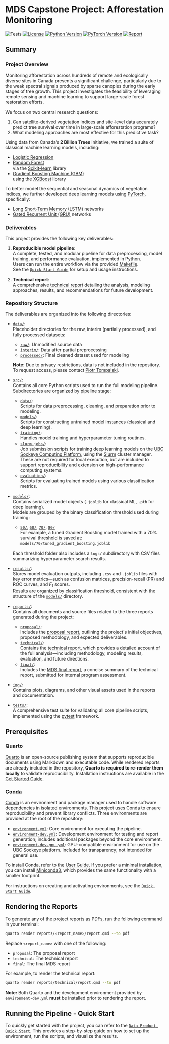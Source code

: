 # MDS Capstone Project: Afforestation Monitoring

![Tests](https://github.com/ptompalski/MDSAfforestationMonitoring/actions/workflows/run_test.yaml/badge.svg)
[![License](https://img.shields.io/badge/License-GPL--3-blue)](./LICENSE)
[![Python Version](https://img.shields.io/badge/Python-3.12.11-blue)](https://www.python.org/downloads/release/python-31211/)
[![PyTorch Version](https://img.shields.io/badge/PyTorch-2.7.0-red)](https://pytorch.org/blog/pytorch-2-7/)
[![Report](https://img.shields.io/badge/Report-Technical-orange)](./reports/technical/report.pdf)

## Summary

### Project Overview

Monitoring afforestation across hundreds of remote and ecologically diverse sites in Canada presents a significant challenge, particularly due to the weak spectral signals produced by sparse canopies during the early stages of tree growth. This project investigates the feasibility of leveraging remote sensing and machine learning to support large-scale forest restoration efforts.

We focus on two central research questions:

1. Can satellite-derived vegetation indices and site-level data accurately predict tree survival over time in large-scale afforestation programs?
2. What modeling approaches are most effective for this predictive task?

Using data from Canada’s **2 Billion Trees** initiative, we trained a suite of classical machine learning models, including:

- [Logistic Regression](https://scikit-learn.org/stable/modules/generated/sklearn.linear_model.LogisticRegression.html)
- [Random Forest](https://scikit-learn.org/stable/modules/generated/sklearn.ensemble.RandomForestClassifier.html)  
  via the [Scikit-learn](https://scikit-learn.org/stable/index.html) library
- [Gradient Boosting Machine (GBM)](https://xgboost.readthedocs.io/en/latest/python/python_api.html#module-xgboost.sklearn)  
  using the [XGBoost](https://xgboost.readthedocs.io/en/latest/index.html) library

To better model the sequential and seasonal dynamics of vegetation indices, we further developed deep learning models using [PyTorch](https://pytorch.org/), specifically:

- [Long Short-Term Memory (LSTM)](https://pytorch.org/docs/stable/generated/torch.nn.LSTM.html) networks
- [Gated Recurrent Unit (GRU)](https://pytorch.org/docs/stable/generated/torch.nn.GRU.html) networks

### Deliverables

This project provides the following key deliverables:

1. **Reproducible model pipeline**:  
   A complete, tested, and modular pipeline for data preprocessing, model training, and performance evaluation, implemented in Python.  
   Users can run the entire workflow via the provided [Makefile](./Makefile).  
   See the [`Quick Start Guide`](./notebooks/data_product_quickstart.ipynb) for setup and usage instructions.

2. **Technical report**:  
   A comprehensive [technical report](./reports/technical/report.pdf) detailing the analysis, modeling approaches, results, and recommendations for future development.

### Repository Structure

The deliverables are organized into the following directories:

- [`data/`](./data):  
  Placeholder directories for the raw, interim (partially processed), and fully processed datasets:  
  - [`raw/`](./data/raw): Unmodified source data  
  - [`interim/`](./data/interim): Data after partial preprocessing  
  - [`processed/`](./data/processed): Final cleaned dataset used for modeling  
  
  **Note:** Due to privacy restrictions, data is not included in the repository. To request access, please contact [Piotr Tompalski](https://github.com/ptompalski).

- [`src/`](./src):  
  Contains all core Python scripts used to run the full modeling pipeline. Subdirectories are organized by pipeline stage:
  - [`data/`](./src/data):  
    Scripts for data preprocessing, cleaning, and preparation prior to modeling.
  - [`models/`](./src/models):  
    Scripts for constructing untrained model instances (classical and deep learning).
  - [`training/`](./src/training):  
    Handles model training and hyperparameter tuning routines.
  - [`slurm_jobs/`](./src/slurm_jobs):  
    Job submission scripts for training deep learning models on the [UBC Sockeye Computing Platform](https://arc.ubc.ca/compute-storage/ubc-arc-sockeye), using the [Slurm](https://slurm.schedmd.com/overview.html) cluster manager.  
    These are not required for local execution, but are included to support reproducibility and extension on high-performance computing systems.
  - [`evaluation/`](./src/evaluation):  
    Scripts for evaluating trained models using various classification metrics.

- [`models/`](./models):  
  Contains serialized model objects (`.joblib` for classical ML, `.pth` for deep learning).  
  Models are grouped by the binary classification threshold used during training:  
  - [`50/`](./models/50), [`60/`](./models/60), [`70/`](./models/70), [`80/`](./models/80)  
    For example, a tuned Gradient Boosting model trained with a 70% survival threshold is saved at:  
    `models/70/tuned_gradient_boosting.joblib`  

  Each threshold folder also includes a `logs/` subdirectory with CSV files summarizing hyperparameter search results.
  
- [`results/`](./results):  
  Stores model evaluation outputs, including `.csv` and `.joblib` files with key error metrics—such as confusion matrices, precision-recall (PR) and ROC curves, and $F_1$ scores.  
  Results are organized by classification threshold, consistent with the structure of the [`models/`](./models) directory.

- [`reports/`](./reports):  
  Contains all documents and source files related to the three reports generated during the project:
  - [`proposal/`](./reports/proposal):  
    Includes the [proposal report](./reports/proposal/report.pdf), outlining the project's initial objectives, proposed methodology, and expected deliverables.
  - [`technical/`](./reports/technical):  
    Contains the [technical report](./reports/technical/report.pdf), which provides a detailed account of the full analysis—including methodology, modeling results, evaluation, and future directions.
  - [`final/`](./reports/final):  
    Includes the [MDS final report](./reports/final/report.pdf), a concise summary of the technical report, submitted for internal program assessment.

- [`img/`](./img/):  
  Contains plots, diagrams, and other visual assets used in the reports and documentation.

- [`tests/`](./tests/):  
  A comprehensive test suite for validating all core pipeline scripts, implemented using the [pytest](https://docs.pytest.org/en/stable/) framework.

## Prerequisites

### Quarto

[Quarto](https://quarto.org/) is an open-source publishing system that supports reproducible documents using Markdown and executable code. While rendered reports are already included in the repository, **Quarto is required to re-render them locally** to validate reproducibility. Installation instructions are available in the [Get Started Guide](https://quarto.org/docs/get-started/).

### Conda

[Conda](https://docs.conda.io/projects/conda/en/latest/index.html) is an environment and package manager used to handle software dependencies in isolated environments. This project uses Conda to ensure reproducibility and prevent library conflicts. Three environments are provided at the root of the repository:

- [`environment.yml`](./environment.yml): Core environment for executing the pipeline.
- [`environment-dev.yml`](./environment-dev.yml): Development environment for testing and report generation; includes additional packages beyond the core environment.
- [`environment-dev-gpu.yml`](./environment-dev-gpu.yml): GPU-compatible environment for use on the UBC Sockeye platform. Included for transparency; not intended for general use.

To install Conda, refer to the [User Guide](https://docs.conda.io/projects/conda/en/latest/user-guide/index.html). If you prefer a minimal installation, you can install [Miniconda3](https://docs.conda.io/en/latest/miniconda.html), which provides the same functionality with a smaller footprint.

For instructions on creating and activating environments, see the [`Quick Start Guide`](./notebooks/data_product_quickstart.ipynb).

## Rendering the Reports

To generate any of the project reports as PDFs, run the following command in your terminal:

```bash
quarto render reports/<report_name>/report.qmd --to pdf
```

Replace `<report_name>` with one of the following:

- `proposal`: The proposal report
- `technical`: The technical report
- `final`: The final MDS report

For example, to render the technical report:

```bash
quarto render reports/technical/report.qmd --to pdf
```

**Note:** Both Quarto and the development environment provided by `environment-dev.yml` **must** be installed prior to rendering the report.

## Running the Pipeline - Quick Start

To quickly get started with the project, you can refer to the [`Data Product Quick Start`](./notebooks/data_product_quickstart.ipynb). This provides a step-by-step guide on how to set up the environment, run the scripts, and visualize the results.